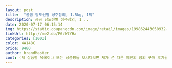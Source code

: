 ```yaml
---
layout: post 
title:  "곰곰 당도선별 성주참외, 1.5kg, 1팩" 
description: 곰곰 당도선별 성주참외, 1 ..
date: 2020-07-17 06:15:14 
img: https://static.coupangcdn.com/image/retail/images/199862443050932-455a501a-eb96-49d5-9237-43695cc38100.jpg 
linkUrl: http://me2.do/F6zW7YHa 
categories: [1003] 
color: 4A148C 
price: 9480 
author: brandMaster 
cont: (제 상품평 목록이나 또는 상품평들 보시다보면 제가 쓴 다른 이전의 참외 구매 후기들 보실 수 있어요 )<br/>+)추가상품평 업데이트해용!!<br/>.<br/>정말정말 추천합니다!<br/>1.<br/>5키로 딱6개에 전반적으론 단단하고 야무진 상태<br/>10440원에 구매했어요 ! 우와 더 내려가면 좋겠네요<br/>2개째 참외 먹고 있는데 써요... <br/>.<br/>.<br/>참외가 감기약 마냥 써요ㅠㅠ<br/>5/5일 10460원에 구매<br/>5번째 또 재구매 할 것 같아요!!!!<br/>%%%<br/><br/>《도움이 돼요》한번만 눌러주셔요<br/>감자 깎는 칼이용해서 깍는데 잘깎이고 넘넘 편하고 좋네요!<br/>과일 넘 좋아해서요<br/>구입후 하루나 이틀 정도 후숙해서 먹으면 더욱더 당도 늪은 참외 맛을<br/>군것질 보다 훨씬 건강한 간식인듯해서 먹으면서 만족중이에요<br/> 
---
```

 